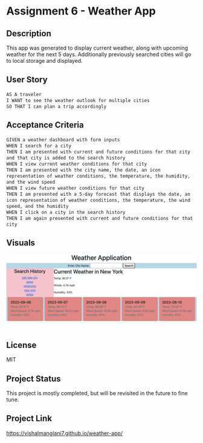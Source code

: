 # Assignment 6 - Weather App

## Description
This app was generated to display current weather, along with upcoming weather for the next 5 days. Additionally previously searched cities will go to local storage and displayed.

## User Story

```
AS A traveler
I WANT to see the weather outlook for multiple cities
SO THAT I can plan a trip accordingly
```

## Acceptance Criteria

```
GIVEN a weather dashboard with form inputs
WHEN I search for a city
THEN I am presented with current and future conditions for that city and that city is added to the search history
WHEN I view current weather conditions for that city
THEN I am presented with the city name, the date, an icon representation of weather conditions, the temperature, the humidity, and the wind speed
WHEN I view future weather conditions for that city
THEN I am presented with a 5-day forecast that displays the date, an icon representation of weather conditions, the temperature, the wind speed, and the humidity
WHEN I click on a city in the search history
THEN I am again presented with current and future conditions for that city
```

## Visuals

![screenshot of site](https://github.com/VishalManglani7/weather-app/blob/main/assets/Screenshot%202023-09-06%20at%202.14.08%20PM.png)

## License

MIT

## Project Status

This project is mostly completed, but will be revisited in the future to fine tune.

## Project Link

https://vishalmanglani7.github.io/weather-app/
